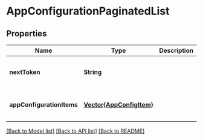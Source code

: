 # AppConfigurationPaginatedList


## Properties
Name | Type | Description | Notes
------------ | ------------- | ------------- | -------------
**nextToken** | **String** |  | [optional] [default to nothing]
**appConfigurationItems** | [**Vector{AppConfigItem}**](AppConfigItem.md) |  | [optional] [default to nothing]


[[Back to Model list]](../README.md#models) [[Back to API list]](../README.md#api-endpoints) [[Back to README]](../README.md)


